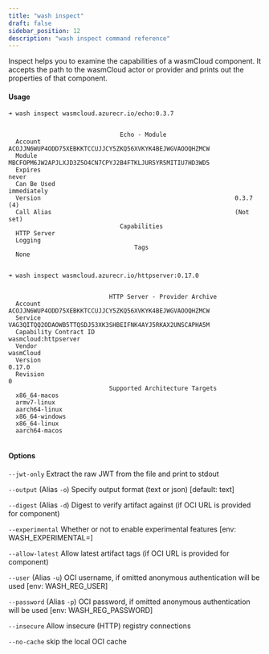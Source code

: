 ```yaml
---
title: "wash inspect"
draft: false
sidebar_position: 12
description: "wash inspect command reference"
--- 
```


Inspect helps you to examine the capabilities of a wasmCloud component. It accepts the path to the wasmCloud actor or provider and prints out the properties of that component. 

#### Usage
```
➜ wash inspect wasmcloud.azurecr.io/echo:0.3.7

                                                                          
                               Echo - Module                              
  Account       ACOJJN6WUP4ODD75XEBKKTCCUJJCY5ZKQ56XVKYK4BEJWGVAOOQHZMCW  
  Module        MBCFOPM6JW2APJLXJD3Z5O4CN7CPYJ2B4FTKLJUR5YR5MITIU7HD3WD5  
  Expires                                                          never  
  Can Be Used                                                immediately  
  Version                                                      0.3.7 (4)  
  Call Alias                                                   (Not set)  
                               Capabilities                               
  HTTP Server                                                             
  Logging                                                                 
                                   Tags                                   
  None                                                                    
                                                                          

➜ wash inspect wasmcloud.azurecr.io/httpserver:0.17.0

                                                                                      
                            HTTP Server - Provider Archive                            
  Account                   ACOJJN6WUP4ODD75XEBKKTCCUJJCY5ZKQ56XVKYK4BEJWGVAOOQHZMCW  
  Service                   VAG3QITQQ2ODAOWB5TTQSDJ53XK3SHBEIFNK4AYJ5RKAX2UNSCAPHA5M  
  Capability Contract ID                                        wasmcloud:httpserver  
  Vendor                                                                   wasmCloud  
  Version                                                                     0.17.0  
  Revision                                                                         0  
                            Supported Architecture Targets                            
  x86_64-macos                                                                        
  armv7-linux                                                                         
  aarch64-linux                                                                       
  x86_64-windows                                                                      
  x86_64-linux                                                                        
  aarch64-macos                                                                       
                    
```

#### Options
`--jwt-only` Extract the raw JWT from the file and print to stdout

`--output` (Alias `-o`) Specify output format (text or json) [default: text]

`--digest` (Alias `-d`) Digest to verify artifact against (if OCI URL is provided for component)

`--experimental` Whether or not to enable experimental features [env: WASH_EXPERIMENTAL=]

`--allow-latest` Allow latest artifact tags (if OCI URL is provided for component)

`--user` (Alias `-u`) OCI username, if omitted anonymous authentication will be used [env: WASH_REG_USER]

`--password` (Alias `-p`) OCI password, if omitted anonymous authentication will be used [env: WASH_REG_PASSWORD]

`--insecure` Allow insecure (HTTP) registry connections

`--no-cache` skip the local OCI cache

